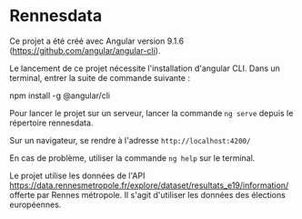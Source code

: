 # Rennesdata

Ce projet a été créé avec Angular version 9.1.6 (https://github.com/angular/angular-cli).

Le lancement de ce projet nécessite l'installation d'angular CLI. Dans un terminal, entrer la suite de commande suivante :

npm install -g @angular/cli

Pour lancer le projet sur un serveur, lancer la commande `ng serve` depuis le répertoire rennesdata.

Sur un navigateur, se rendre à l'adresse `http://localhost:4200/`

En cas de problème, utiliser la commande `ng help` sur le terminal.

Le projet utilise les données de l'API https://data.rennesmetropole.fr/explore/dataset/resultats_e19/information/ offerte par Rennes métropole. Il s'agit d'utiliser les données des élections européennes.